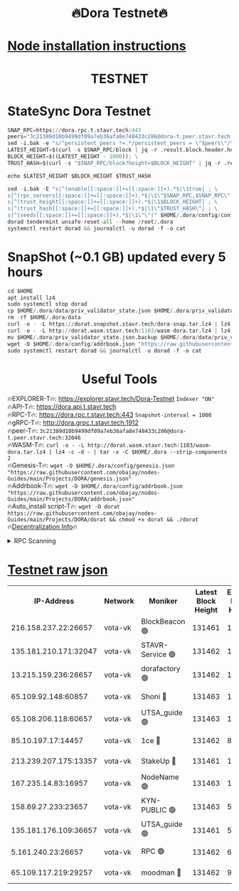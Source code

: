 <h1 align="center"> 🔥Dora Testnet🔥</h1>

[Node installation instructions](https://github.com/obajay/nodes-Guides/tree/main/Projects/DORA)
=

<h1 align="center"> TESTNET</h1>

# StateSync Dora Testnet
```python
SNAP_RPC=https://dora.rpc.t.stavr.tech:443
peers="3c21389d10b9499df09a7eb36afa8e748433c286@dora-t.peer.stavr.tech:32046"
sed -i.bak -e "s/^persistent_peers *=.*/persistent_peers = \"$peers\"/" $HOME/.dora/config/config.toml
LATEST_HEIGHT=$(curl -s $SNAP_RPC/block | jq -r .result.block.header.height); \
BLOCK_HEIGHT=$((LATEST_HEIGHT - 1000)); \
TRUST_HASH=$(curl -s "$SNAP_RPC/block?height=$BLOCK_HEIGHT" | jq -r .result.block_id.hash)

echo $LATEST_HEIGHT $BLOCK_HEIGHT $TRUST_HASH

sed -i.bak -E "s|^(enable[[:space:]]+=[[:space:]]+).*$|\1true| ; \
s|^(rpc_servers[[:space:]]+=[[:space:]]+).*$|\1\"$SNAP_RPC,$SNAP_RPC\"| ; \
s|^(trust_height[[:space:]]+=[[:space:]]+).*$|\1$BLOCK_HEIGHT| ; \
s|^(trust_hash[[:space:]]+=[[:space:]]+).*$|\1\"$TRUST_HASH\"| ; \
s|^(seeds[[:space:]]+=[[:space:]]+).*$|\1\"\"|" $HOME/.dora/config/config.toml
dorad tendermint unsafe-reset-all --home /root/.dora
systemctl restart dorad && journalctl -u dorad -f -o cat
```
# SnapShot (~0.1 GB) updated every 5 hours
```python
cd $HOME
apt install lz4
sudo systemctl stop dorad
cp $HOME/.dora/data/priv_validator_state.json $HOME/.dora/priv_validator_state.json.backup
rm -rf $HOME/.dora/data
curl -o - -L https://dorat.snapshot.stavr.tech/dora-snap.tar.lz4 | lz4 -c -d - | tar -x -C $HOME/.dora --strip-components 2
curl -o - -L http://dorat.wasm.stavr.tech:1103/wasm-dora.tar.lz4 | lz4 -c -d - | tar -x -C $HOME/.dora --strip-components 2
mv $HOME/.dora/priv_validator_state.json.backup $HOME/.dora/data/priv_validator_state.json
wget -O $HOME/.dora/config/addrbook.json "https://raw.githubusercontent.com/obajay/nodes-Guides/main/Projects/DORA/addrbook.json"
sudo systemctl restart dorad && journalctl -u dorad -f -o cat
```
 <h1 align="center"> Useful Tools</h1>
 
🔥EXPLORER-T🔥: https://explorer.stavr.tech/Dora-Testnet        `Indexer "ON"` \
🔥API-T🔥:      https://dora.api.t.stavr.tech \
🔥RPC-T🔥:      https://dora.rpc.t.stavr.tech:443              `Snapshot-interval = 1000` \
🔥gRPC-T🔥:     http://dora.grpc.t.stavr.tech:1912 \
🔥peer-T🔥:     `3c21389d10b9499df09a7eb36afa8e748433c286@dora-t.peer.stavr.tech:32046` \
🔥WASM-T🔥:     ```curl -o - -L http://dorat.wasm.stavr.tech:1103/wasm-dora.tar.lz4 | lz4 -c -d - | tar -x -C $HOME/.dora --strip-components 2``` \
🔥Genesis-T🔥:  ```wget -O $HOME/.dora/config/genesis.json "https://raw.githubusercontent.com/obajay/nodes-Guides/main/Projects/DORA/genesis.json"``` \
🔥Addrbook-T🔥: ```wget -O $HOME/.dora/config/addrbook.json "https://raw.githubusercontent.com/obajay/nodes-Guides/main/Projects/DORA/addrbook.json"``` \
🔥Auto_install script-T🔥:  `wget -O dorat https://raw.githubusercontent.com/obajay/nodes-Guides/main/Projects/DORA/dorat && chmod +x dorat && ./dorat` \
🔥[Decentralization Info](https://github.com/obajay/StateSync-snapshots/tree/main/Projects/Dora/Decentralization)🔥

<details>
<summary>RPC Scanning</summary>

<h2 align="center"> We scan nodes in real time every 4 hours. And we provide the final result of RPC endpoints.
We cannot influence the operation of these nodes in any way. </h2>


```python
If Voting Power is higher than 0 --> then the Node is a validator of the network and may be subject to attack and be a potential threat to the chain.
```
```python
We marked such validators with a red symbol
```

</details>

[Testnet raw json](https://rpc-check.dorat.stavr.tech/dorat/rpc-dorat-result.json)
=



<table><tr><th>IP-Address</th><th>Network</th><th>Moniker</th><th>Latest Block Height</th><th>Earliest Block Height</th><th>Catching Up</th><th>Tx Index</th><th>Voting Power</th><th>Scan Time</th></tr><tr><td>216.158.237.22:26657</td><td>vota-vk</td><td>BlockBeacon 🟢</td><td>131461</td><td>1</td><td>False</td><td>off</td><td>0</td><td>2023-12-29T07:30:33.312189488UTC</td></tr><tr><td>135.181.210.171:32047</td><td>vota-vk</td><td>STAVR-Service 🟢</td><td>131462</td><td>1</td><td>False</td><td>on</td><td>0</td><td>2023-12-29T07:30:38.032251834UTC</td></tr><tr><td>13.215.159.236:26657</td><td>vota-vk</td><td>dorafactory 🟢</td><td>131462</td><td>1</td><td>False</td><td>on</td><td>0</td><td>2023-12-29T07:30:38.941412531UTC</td></tr><tr><td>65.109.92.148:60857</td><td>vota-vk</td><td>Shoni 🔴</td><td>131463</td><td>1</td><td>False</td><td>on</td><td>9323404379593930</td><td>2023-12-29T07:30:40.924228357UTC</td></tr><tr><td>65.108.206.118:60657</td><td>vota-vk</td><td>UTSA_guide 🟢</td><td>131463</td><td>1</td><td>False</td><td>on</td><td>0</td><td>2023-12-29T07:30:41.294459852UTC</td></tr><tr><td>85.10.197.17:14457</td><td>vota-vk</td><td>1ce 🔴</td><td>131462</td><td>8001</td><td>False</td><td>off</td><td>9009000000000000</td><td>2023-12-29T07:30:39.834484489UTC</td></tr><tr><td>213.239.207.175:13357</td><td>vota-vk</td><td>StakeUp 🔴</td><td>131461</td><td>13001</td><td>False</td><td>off</td><td>9009500000000000</td><td>2023-12-29T07:30:32.684256002UTC</td></tr><tr><td>167.235.14.83:16957</td><td>vota-vk</td><td>NodeName 🟢</td><td>131463</td><td>14001</td><td>False</td><td>on</td><td>0</td><td>2023-12-29T07:30:41.576751330UTC</td></tr><tr><td>158.69.27.233:23657</td><td>vota-vk</td><td>KYN-PUBLIC 🟢</td><td>131463</td><td>52001</td><td>False</td><td>on</td><td>0</td><td>2023-12-29T07:30:40.513828010UTC</td></tr><tr><td>135.181.176.109:36657</td><td>vota-vk</td><td>UTSA_guide 🟢</td><td>131461</td><td>55501</td><td>False</td><td>on</td><td>0</td><td>2023-12-29T07:30:32.384309608UTC</td></tr><tr><td>5.161.240.23:26657</td><td>vota-vk</td><td>RPC 🟢</td><td>131462</td><td>60001</td><td>False</td><td>off</td><td>0</td><td>2023-12-29T07:30:39.571735115UTC</td></tr><tr><td>65.109.117.219:29257</td><td>vota-vk</td><td>moodman 🔴</td><td>131462</td><td>99800</td><td>False</td><td>off</td><td>9009100000000000</td><td>2023-12-29T07:30:35.696187240UTC</td></tr></table>
